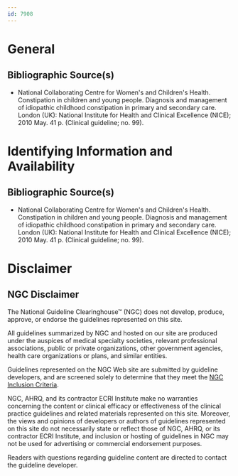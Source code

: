 ```yaml
---
id: 7908
---
```


# General

## Bibliographic Source(s)

- National Collaborating Centre for Women's and Children's Health. Constipation in children and young people. Diagnosis and management of idiopathic childhood constipation in primary and secondary care. London (UK): National Institute for Health and Clinical Excellence (NICE); 2010 May. 41 p. (Clinical guideline; no. 99).

# Identifying Information and Availability

## Bibliographic Source(s)

- National Collaborating Centre for Women's and Children's Health. Constipation in children and young people. Diagnosis and management of idiopathic childhood constipation in primary and secondary care. London (UK): National Institute for Health and Clinical Excellence (NICE); 2010 May. 41 p. (Clinical guideline; no. 99).

# Disclaimer

## NGC Disclaimer

The National Guideline Clearinghouse™ (NGC) does not develop, produce, approve, or endorse the guidelines represented on this site.

All guidelines summarized by NGC and hosted on our site are produced under the auspices of medical specialty societies, relevant professional associations, public or private organizations, other government agencies, health care organizations or plans, and similar entities.

Guidelines represented on the NGC Web site are submitted by guideline developers, and are screened solely to determine that they meet the [NGC Inclusion Criteria](/help-and-about/summaries/inclusion-criteria).

NGC, AHRQ, and its contractor ECRI Institute make no warranties concerning the content or clinical efficacy or effectiveness of the clinical practice guidelines and related materials represented on this site. Moreover, the views and opinions of developers or authors of guidelines represented on this site do not necessarily state or reflect those of NGC, AHRQ, or its contractor ECRI Institute, and inclusion or hosting of guidelines in NGC may not be used for advertising or commercial endorsement purposes.

Readers with questions regarding guideline content are directed to contact the guideline developer.

